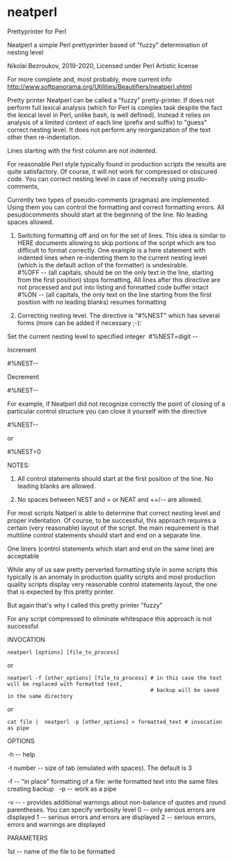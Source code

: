 # neatperl
Prettyprinter for Perl

Neatperl  a simple Perl  prettyprinter based of "fuzzy" determination of nesting level 
 
Nikolai Bezroukov, 2019-2020,   Licensed under Perl Artistic license 

For more complete and, most probably, more current info http://www.softpanorama.org/Utilities/Beautifiers/neatperl.shtml

Pretty printer Neatperl can be called a "fuzzy" pretty-printer. If does not perform full lexical analysis (which for Perl is complex task despite the fact the lexical level in Perl, unlike bash, is well defined). Instead it relies on analysis of a limited context of each line (prefix and suffix) to "guess" correct nesting level.  It does not perform any reorganization of the text other then re-indentation. 

Lines starting with the first column are not indented. 

For reasonable Perl style typically found in production scripts the results are quite satisfactory. Of course, it will not work for compressed or obscured code.
You can correct nesting level in case of necessity using psudo-comments, 

Currently two types of pseudo-comments (pragmas) are implemented. Using them you can control the formatting and correct formatting errors. All pesudocomments should start at the beginning of the line. No leading spaces allowed.

1. Switching formatting off and on for the set of lines. This idea is similar to HERE documents allowing to skip portions of the script which are too difficult to format correctly. One example is a here statement with indented lines when re-indenting them to the current nesting level (which is the default action of the formatter)  is undesirable.  
  #%OFF -- (all capitals, should be on the only text in the line, starting from the first position) stops formatting, All lines after this directive are not processed and put into listing and formatted code buffer intact
  #%ON -- (all capitals, the  only text on the line starting from the first position with no leading blanks) resumes formatting

2. Correcting nesting level. The directive is "#%NEST" which has  several forms (more can be added if necessary ;-):  

Set the current nesting level to specified integer 
 #%NEST=digit --

Increment 

#%NEST--

Decrement 

#%NEST--

For example, if  Neatperl did not recognize correctly the  point of closing of a particular control structure you can close it yourself with the directive

#%NEST-- 

or 

#%NEST=0 

NOTES: 

1. All control statements should start at the first position of the line. No leading blanks are allowed. 

2. No spaces between NEST and = or NEAT and ++/-- are allowed.

For most scripts Natperl is able to determine that correct nesting level and proper indentation. Of course, to be successful, this approach requires a certain (very reasonable) layout of the script. the main requirement is that multiline control statements should start and end on a separate line.  

One liners (control statements which start and end on the same line) are acceptable 

While any of us saw pretty perverted formatting style in some scripts this typically is an anomaly in production quality scripts and most production quality scripts display very reasonable control statements layout, the one that is expected by this pretty printer.  

But again that's why I called this pretty printer "fuzzy"

For any script compressed to eliminate whitespace this approach is not successful

INVOCATION

    neatperl [options] [file_to_process]
    
or 

    neatperl -f [other_options] [file_to_process] # in this case the text will be replaced with formatted text, 
                                                  # backup will be saved in the same directory
or 

    cat file |  neatperl -p [other_options] > formatted_text # invocation as pipe
    
OPTIONS

  -h --  help
  
  -t number -- size of tab (emulated with spaces). The default is 3
  
  -f -- "in place" formatting of a file: write formatted text into the same files creating backup
 
  -p -- work as a pipe
  
  -v -- - provides additional warnings about non-balance of quotes and round parentheses. You can specify verbosity level
        0 -- only serious errors are displayed
        1 -- serious errors and errors are displayed
        2 -- serious errors, errors and warnings are displayed

PARAMETERS

  1st -- name of the file to be formatted
